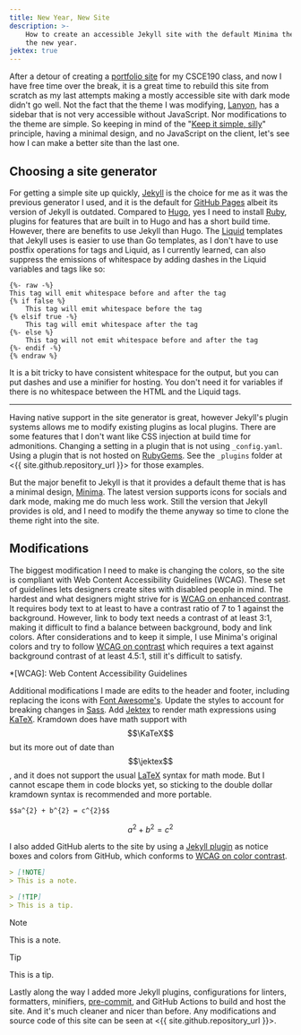 ```yaml
---
title: New Year, New Site
description: >-
    How to create an accessible Jekyll site with the default Minima theme for
    the new year.
jektex: true
---
```


After a detour of creating a [portfolio site](/CSCE190) for my CSCE190 class,
and now I have free time over the break, it is a great time to rebuild this site
from scratch as my last attempts making a mostly accessible site with dark mode
didn't go well. Not the fact that the theme I was modifying,
[Lanyon](https://github.com/poole/lanyon), has a sidebar that is not very
accessible without JavaScript. Nor modifications to the theme are simple. So
keeping in mind of the "[Keep it simple, silly][KISS]" principle, having a
minimal design, and no JavaScript on the client, let's see how I can make a
better site than the last one.

[KISS]: https://en.wikipedia.org/wiki/KISS_principle

## Choosing a site generator

For getting a simple site up quickly, [Jekyll](https://jekyllrb.com) is the
choice for me as it was the previous generator I used, and it is the default for
[GitHub Pages](https://pages.github.com/versions/) albeit its version of Jekyll
is outdated. Compared to [Hugo](https://gohugo.io), yes I need to install
[Ruby](https://www.ruby-lang.org), plugins for features that are built in to
Hugo and has a short build time. However, there are benefits to use Jekyll than
Hugo. The [Liquid](https://shopify.github.io/liquid/) templates that Jekyll uses
is easier to use than Go templates, as I don't have to use postfix operations
for tags and Liquid, as I currently learned, can also suppress the emissions of
whitespace by adding dashes in the Liquid variables and tags like so:

```liquid
{%- raw -%}
This tag will emit whitespace before and after the tag
{% if false %}
    This tag will emit whitespace before the tag
{% elsif true -%}
    This tag will emit whitespace after the tag
{%- else %}
    This tag will not emit whitespace before and after the tag
{%- endif -%}
{% endraw %}
```

It is a bit tricky to have consistent whitespace for the output, but you can put
dashes and use a minifier for hosting. You don't need it for variables if there
is no whitespace between the HTML and the Liquid tags.

---

<!-- LTeX: enabled=false -->
Having native support in the site generator is great, however Jekyll's plugin
systems allows me to modify existing plugins as local plugins. There are some
features that I don't want like CSS injection at build time for admonitions.
Changing a setting in a plugin that is not using `_config.yaml`. Using a plugin
that is not hosted on [RubyGems](https://rubygems.org/). See the `_plugins`
folder at <{{ site.github.repository_url }}> for those examples.
<!-- LTeX: enabled=true -->

But the major benefit to Jekyll is that it provides a default theme that is has
a minimal design, [Minima](https://github.com/jekyll/minima). The latest version
supports icons for socials and dark mode, making me do much less work. Still the
version that Jekyll provides is old, and I need to modify the theme anyway so
time to clone the theme right into the site.

## Modifications

The biggest modification I need to make is changing the colors, so the site is
compliant with Web Content Accessibility Guidelines (WCAG). These set of
guidelines lets designers create sites with disabled people in mind. The hardest
and what designers might strive for is
[WCAG on enhanced contrast](https://www.w3.org/TR/WCAG22/#contrast-enhanced). It
requires body text to at least to have a contrast ratio of 7 to 1 against the
background. However, link to body text needs a contrast of at least 3:1, making
it difficult to find a balance between background, body and link colors. After
considerations and to keep it simple, I use Minima's original colors and try to
follow [WCAG on contrast][wcag-1.4.3] which requires a text against background
contrast of at least 4.5:1, still it's difficult to satisfy.

[wcag-1.4.3]: https://www.w3.org/TR/WCAG22/#contrast-minimum

*[WCAG]: Web Content Accessibility Guidelines

Additional modifications I made are edits to the header and footer, including
replacing the icons with [Font Awesome's](https://fontawesome.com). Update the
styles to account for breaking changes in [Sass](https://sass-lang.com). Add
[Jektex](https://github.com/yagarea/jektex) to render math expressions using
[KaTeX](https://katex.org). Kramdown does have math support with $$\KaTeX$$ but
its more out of date than $$\jektex$$, and it does not support the usual
[LaTeX](https://www.latex-project.org/) syntax for math mode. But I cannot
escape them in code blocks yet, so sticking to the double dollar kramdown syntax
is recommended and more portable.

```markdown
$$a^{2} + b^{2} = c^{2}$$
```

$$a^{2} + b^{2} = c^{2}$$

I also added GitHub alerts to the site by using a
[Jekyll plugin](https://github.com/Helveg/jekyll-gfm-admonitions) as notice
boxes and colors from GitHub, which conforms to
[WCAG on color contrast][wcag-1.4.3].

```markdown
> [!NOTE]
> This is a note.

> [!TIP]
> This is a tip.
```

> [!NOTE]
> This is a note.

<!--  -->

> [!TIP]
> This is a tip.

<!-- LTeX: enabled=false -->
Lastly along the way I added more Jekyll plugins, configurations for linters,
formatters, minifiers, [pre-commit](https://pre-commit.com/), and GitHub Actions
to build and host the site. And it's much cleaner and nicer than before. Any
modifications and source code of this site can be seen at
<{{ site.github.repository_url }}>.
<!-- LTeX: enabled=true -->
